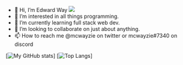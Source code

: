 - 👋 Hi, I’m Edward Way <img src=https://www.codewars.com/users/mcwayzie/badges/micro/>
- 👀 I’m interested in all things programming.
- 🌱 I’m currently learning full stack web dev.
- 💞️ I’m looking to collaborate on just about anything.
- 📫 How to reach me @mcwayzie on twitter or mcwayzie#7340 on discord

<!---
emtek995/emtek995 is a ✨ special ✨ repository because its `README.md` (this file) appears on your GitHub profile.
You can click the Preview link to take a look at your changes.
--->
[![My GitHub stats](https://github-readme-stats.vercel.app/api?username=emtek995)]
[![Top Langs](https://github-readme-stats.vercel.app/api/top-langs/?username=emtek995)]
